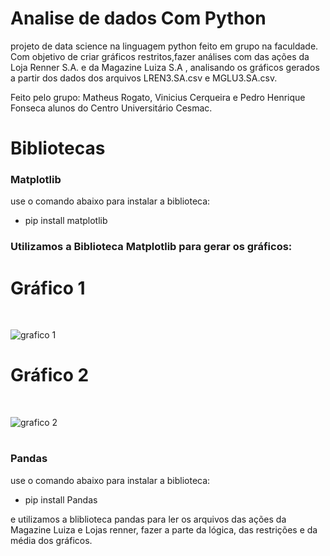 # Analise de dados Com Python

projeto de data science na linguagem python feito em grupo na faculdade.
Com objetivo de criar gráficos restritos,fazer análises com das ações da Loja Renner S.A. 
e da Magazine Luiza S.A , analisando os gráficos gerados a partir dos dados dos arquivos
LREN3.SA.csv e MGLU3.SA.csv.

Feito pelo grupo: Matheus Rogato, Vinicius Cerqueira e Pedro Henrique Fonseca
alunos do Centro Universitário Cesmac.

# Bibliotecas

### Matplotlib

 use o comando abaixo para instalar a biblioteca: <br>
  - pip install matplotlib


### Utilizamos a Biblioteca  Matplotlib para gerar os gráficos:

  # Gráfico 1

  <div><br>
 
   ![grafico 1](https://github.com/MatRogax/Analise_de_dados/assets/105300337/67ce23d2-2540-4c08-adfc-bf92f8302bc9)

 </div>

  # Gráfico 2

  <div><br>
    
   ![grafico 2 ](https://github.com/MatRogax/Analise_de_dados/assets/105300337/74a2ea65-d593-488a-ae38-74e55b898b6c)


 </div>
 
 #

 ### Pandas
 
  use o comando abaixo para instalar a biblioteca: <br>
  - pip install Pandas

 e utilizamos a bliblioteca pandas para ler os arquivos das ações da Magazine Luiza e Lojas renner, fazer a parte da lógica, das restrições 
 e da média dos gráficos.
